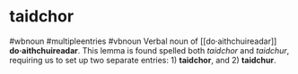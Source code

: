 # taidchor
#wbnoun
#multipleentries
#vbnoun
Verbal noun of [[do·aithchuireadar]] **do·aithchuireadar**. This lemma is found spelled both *taidchor* and *taidchur*, requiring us to set up two separate entries: 1) **taidchor**, and 2) **taidchur**.